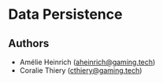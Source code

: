# Data Persistence

## Authors

- Amélie Heinrich (aheinrich@gaming.tech)
- Coralie Thiery (cthiery@gaming.tech)
